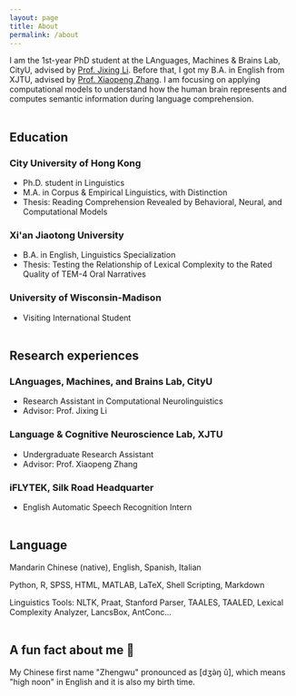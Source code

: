```yaml
---
layout: page
title: About
permalink: /about
---
```

I am the 1st-year PhD student at the LAnguages, Machines & Brains Lab, CityU, advised by [Prof. Jixing Li](https://jixing-li.github.io/). Before that, I got my B.A. in English from XJTU, advised by [Prof. Xiaopeng Zhang](http://gr.xjtu.edu.cn/en/web/zhangxp). I am focusing on applying computational models to understand how the human brain represents and computes semantic information during language comprehension.
<br><br>

## Education
### City University of Hong Kong
- Ph.D. student in Linguistics
- M.A. in Corpus & Empirical Linguistics, with Distinction
-   Thesis: Reading Comprehension Revealed by Behavioral, Neural, and Computational Models
### Xi'an Jiaotong University
-  B.A. in English, Linguistics Specialization
-    Thesis: Testing the Relationship of Lexical Complexity to the Rated Quality of TEM-4 Oral Narratives
### University of Wisconsin-Madison
- Visiting International Student
<br><br>

## Research experiences
### LAnguages, Machines, and Brains Lab, CityU
-  Research Assistant in Computational Neurolinguistics
- Advisor: Prof. Jixing Li
### Language & Cognitive Neuroscience Lab, XJTU
-  Undergraduate Research Assistant
- Advisor: Prof. Xiaopeng Zhang
### iFLYTEK, Silk Road Headquarter
- English Automatic Speech Recognition Intern
<br><br>

## Language
Mandarin Chinese (native), English, Spanish, Italian

Python, R, SPSS, HTML, MATLAB, LaTeX, Shell Scripting, Markdown

Linguistics Tools: NLTK, Praat, Stanford Parser, TAALES, TAALED, Lexical Complexity Analyzer, LancsBox, AntConc...
<br><br>
## A fun fact about me 🥳
My Chinese first name "Zhengwu" pronounced as [dʒə̀ŋ ǔ], which means "high noon" in English and it is also my birth time.  
